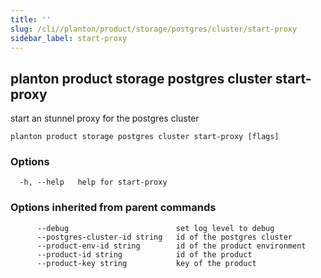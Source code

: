 ```yaml
---
title: ''
slug: /cli//planton/product/storage/postgres/cluster/start-proxy
sidebar_label: start-proxy
---
```

## planton product storage postgres cluster start-proxy

start an stunnel proxy for the postgres cluster

```
planton product storage postgres cluster start-proxy [flags]
```

### Options

```
  -h, --help   help for start-proxy
```

### Options inherited from parent commands

```
      --debug                        set log level to debug
      --postgres-cluster-id string   id of the postgres cluster
      --product-env-id string        id of the product environment
      --product-id string            id of the product
      --product-key string           key of the product
```

